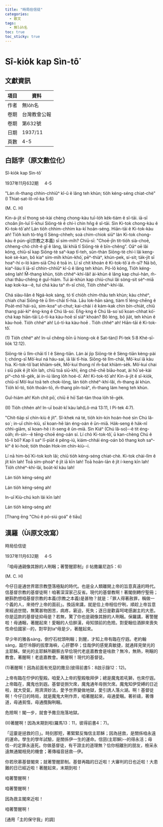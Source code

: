 ```yaml
---
title: "時局佮信徒"
categories:
  - 散文
tags:
  - 無lo̍h名
toc: true
toc_sticky: true
---
```


# Sî-kio̍k kap Sìn-tô͘

## 文獻資訊

| 項目 | 資料 |
|---|---|
| 作者 | 無lo̍h名 |
| 卷期 | 台灣教會公報 |
| 卷期 | 第632號 |
| 日期 | 1937/11 |
| 頁數 | 4-5 |

## 白話字（原文數位化）

Sî-kio̍k kap Sìn-tô͘

1937年11月632期     4-5

"Lán m̄-thang chhin-chhiūⁿ kî-û ê lâng teh khùn; tio̍h kéng-séng chiat-chè"(I Thiat-sat-lô-nî-ka 5:6)

(M. C. H)

Kin-á-ji̍t sī thong sè-kài chèng chong-kàu tuī-lo̍h ke̍k-tiám ê sî-tāi. iā-sī choân jîn-luī lī-khui Siōng-tè ê chí-ì chin hn̄g ê sî-tāi. Sìn Ki-tok chong-kàu ê Ki-tok-tô͘ ah! Lán tio̍h chhim-chhim ka-kī hoán-séng. Hiān-tāi ê Ki-tok-kàu ah! Tio̍h koh tò-tńg tī Sèng-chheh; soà chim-chiok siūⁿ lán Ki-tok chong-kàu ê pún-gī(宗教之本義) sī sím-mi̍h? Chiū-sī: "Choē-jîn tit-tio̍h sià-choē, chheng-chò chi̍t-ê gī ê lâng, lâi khiā tī Siōng-tè ê bīn-chêng". Oāⁿ oē lâi kóng, chiū-sī kap Siōng-tè saⁿ-kap tī-teh, sūn-thàn Siōng-tè chí-ì lâi keng-koè sè-kan, bô kiaⁿ sím-mi̍h khùn-khó͘, pēⁿ-thiàⁿ, khún-pek, sí-sit; ta̍k-ji̍t sī hoaⁿ-hí o-ló kám-siā Chú ê toā in. Lí sī chit khoán ê Ki-tok-tô͘ á m̄-sī? Nā bô, kiaⁿ-liáu lí iā-sī chhin-chhiūⁿ kî-û ê lâng teh khùn. Pó-lô kóng, Tio̍h kéng-séng lah! M̄-thang khùn, tio̍h chhéⁿ-khí-lâi! ài-khùn ê lâng kap chuì-hàn, m̄-chai thâu-chêng ê guî-hiám. Tuì ài-khùn kap chiú-chuì lâi sòng-sit sèⁿ-miā kap kok-ka--ê, tuì chá kàu taⁿ m̄-sī chió, Tio̍h chhéⁿ-khí-lâi.

Chá siàu-liân ê Ngá-kok sàng, tó tī chio̍h chím-thâu teh khùn; kàu chhéⁿ, chiah chai Siōng-tè ū lîm-chāi tī-hia. Lāu Iok-hān sàng, tiàm tī léng-chēng ê Poa̍t-mô͘ hái-sū, sim-koaⁿ ut-chut; kai-chài i ê kám-kak chin bín-chia̍t, chiū thang pài-kìⁿ êng-kng ê Chú Iâ-so͘. En̂g-kng ê Chú Iâ-so͘ só͘ koan-chhat kó͘-chá kap hiān-tāi Ló-tí-ka kàu-hoē sī siáⁿ khoán? Bô léng, bô jia̍t, teh khùn ê kàu-hoē. Tio̍h chhéⁿ ah! Ló-tí-ka kàu-hoē . Tio̍h chhéⁿ ah! Hiān-tāi ê Ki-tok-tô͘.

(1) Tio̍h chhéⁿ ah! In-uī chêng-bīn ū hiong-ok ê Sat-tàn(I Pí-tek 5:8 Khé-sī-lio̍k 12:12).

Siōng-tè ū lîm-chāi tī I ê Sèng-tiān. Lán ài ji̍p Siōng-tè ê Sèng-tiān kèng-pài I; chóng-sī Mô͘-kuí ná háu-sai, iā lâi tī-hia. Siōng-tè lîm-chāi, Mô͘-kuí iā kàu hia. Ki-tok-tô͘ bat khiàm-se̍k, Mô͘-kuí thong nî m̄-bat khiàm-se̍k. Mô͘-kuí chai i siū pa̍k ê ji̍t kīn lah, chiū toā siū-khì, ēng chē-chē biāu-hoat, ài hō͘ sè-kài pìⁿ-chò tē-ge̍k, ài ín-iú lâng lo̍h hoé-ô͘. Ah! Ki-tok-tô͘ ah! Kin-á-ji̍t ê sî-kio̍k, chiū-sī Mô͘-kuí toā teh chok-lōng, lán tio̍h chhéⁿ-khí-lâi, m̄-thang ài khùn. Tio̍h kî-tó, tio̍h thoân-tō, m̄-thang pîn-toāⁿ, m̄-thang lám heng teh khùn.

Guî-hiám ah! Koh chi̍t pō͘, chiū ē hō͘ Sat-tàn thoa lo̍h tē-ge̍k.

(II) Tio̍h chhén ah! In-uī boa̍t-kî kàu lah(Lô-má 13:11, I Pí-tek 4:7).

"Chit-tia̍p sī chín-kiù ê ji̍t". Sî-khek ná té, tio̍h kín-kín hoán-hoé sìn Chú Iâ-so͘ ; in-uī chín-kiù, sī koan-hē lán éng-oán ê ūn-miā. Ha̍k-seng ê ha̍k-nî chhì-giām, sī koan-hē i it-seng ê ūn-miā. Sìn Kiáⁿ (Chú Iâ-so͘)--ê tit éng-oa̍h; m̄-sìn--ê tēng-choē éng-oán sí. Lí chò Ki-tok-tô͘, ū kan-chèng Chú ê tō-lí bô? Kap lí saⁿ lī-pia̍t ê pêng-iú, kiám-chhái éng-oán bô thang koh saⁿ-kìⁿ ê ki-hoē; tio̍h thoân Hok-im chín-kiù--i.

Lí nā him-bō͘ Ki-tok koh lâi; chiū tio̍h kéng-séng chiat-chè. Ki-tok chài-lîm ê ji̍t kīn lah! Toā sím-phoàⁿ ê ji̍t iā kīn lah! Toā hoān-lān ê ji̍t í-keng kīn lah! Tio̍h chhéⁿ-khí-lâi, boa̍t-kî kàu lah!

Lán tio̍h kéng-séng ah!

Lán tio̍h kéng-séng ah!

In-uī Kiù-chú koh lâi kīn lah!

Lán tio̍h kéng-séng ah!

[Thang ēng "Chú ê pó-siú goá" ê tiāu]

## 漢羅（Ùi原文改寫）

時局佮信徒

1937年11月632期     4-5

「咱毋通親像其餘的人咧睏；著警醒節制」(I 帖撒羅尼迦5：6)

(M. C. H)

今仔日是通世界眾宗教墮落極點的時代。也是全人類離開上帝的旨意真遠的時代。信基督宗教的基督徒啊！咱著深深家己反省。現代的基督教啊！著閣倒轉佇聖冊；紲斟酌想咱基督宗教的本義(宗教之本義)是甚物？就是：「罪人得著赦罪，稱做一个義的人，來徛佇上帝的面前」。換話來講，就是佮上帝相佮佇咧，順趁上帝旨意來經過世間，無驚甚物困苦，病疼，窘迫，死失；逐日是歡喜呵咾感謝主的大恩。你是這款的基督徒抑毋是？若無，驚了你也是親像其餘的人咧睏。保羅講，著警醒啦！毋通睏，著醒起來！愛睏的人佮醉漢，毋知頭前的危險。對愛睏佮酒醉來喪失性命佮國家--的，對早到taⁿ毋是少，著醒起來。

早少年的雅各sàng，倒佇石枕頭咧睏；到醒，才知上帝有臨在佇遐。老約翰sàng，踮佇冷靜的拔摩海嶼，心肝鬱卒；佳哉伊的感覺真敏捷，就通拜見榮光的主耶穌。榮光的主耶穌所觀察古早佮現代老底嘉教會是啥款？無冷，無熱，咧睏的教會。著醒啊！老底嘉教會。著醒啊！現代的基督徒。

(1)著醒啊！因為前面有兇惡的撒旦(彼得前書5：8啟示錄12：12)。

上帝有臨在佇伊的聖殿。咱愛入上帝的聖殿敬拜伊；總是魔鬼若吼獅，也來佇遐。上帝臨在，魔鬼也到遐。基督徒捌欠席，魔鬼通年毋捌欠席。魔鬼知伊受縛的日近啦，就大受氣，用濟濟妙法，愛予世界變做地獄，愛引誘人落火湖。啊！基督徒啊！今仔日的時局，就是魔鬼大咧作弄，咱著醒起來，毋通愛睏。著祈禱，著傳道，毋通貧惰，毋通攬胸咧睏。

危險啊！閣一步，就會予撒旦拖落地獄。

(II)著醒啊！因為末期到啦(羅馬13：11，彼得前書4：7)。

「這霎是拯救的日」。時刻那短，著緊緊反悔信主耶穌；因為拯救，是關係咱永遠的運命。學生的學年試驗，是關係伊一生的運命。信囝(主耶穌)--的得永活；毋信--的定罪永遠死。你做基督徒，有干證主的道理無？佮你相離別的朋友，檢采永遠無通閣相見的機會；著傳福音拯救--伊。

你若欣慕基督閣來；就著警醒節制。基督再臨的日近啦！大審判的日也近啦！大患難的日已經近啦！著醒起來，末期到啦！

咱著警醒啊！

咱著警醒啊！

因為救主閣來近啦！

咱著警醒啊！

[通用「主的保守我」的調]
